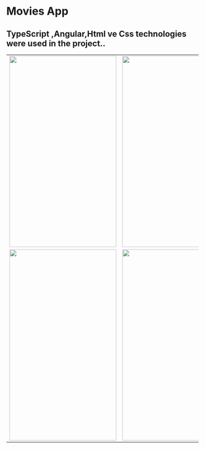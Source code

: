 # Movies App
## TypeScript ,Angular,Html ve Css technologies were used in the project..

<table>
<tr>
  <td>
<img src="https://user-images.githubusercontent.com/56538177/147883336-cf152df2-39df-42b4-8f4a-35003e75e0e8.jpg"  width="280" height="500">
    </td>
 <td>     
<img src="https://user-images.githubusercontent.com/56538177/147883347-ee503d1e-4e83-4378-932f-2a45614db92a.jpg"  width="280" height="500">
  </td>
  
  

  </tr>
  
  <tr>
  <td>
    <img src="https://user-images.githubusercontent.com/56538177/147883376-f3dc5497-0891-4750-9aa8-3f2842c55f3f.jpg"  width="280" height="500">
    
  </td>
   <td>
    <img src="https://user-images.githubusercontent.com/56538177/147883419-2196f65f-ab01-4154-882f-5b1ba37aca66.jpg"  width="280" height="500">
    
  </td>
  </tr>
  </table>
